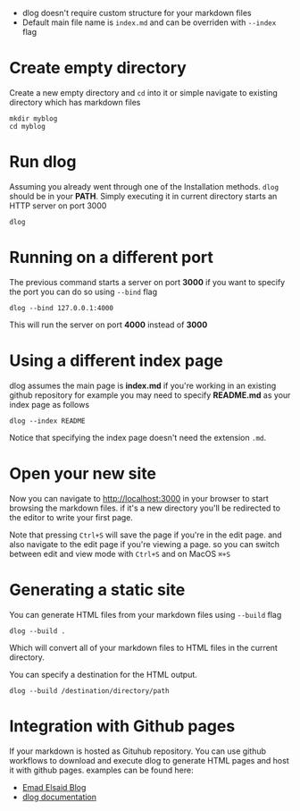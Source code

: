 * dlog doesn't require custom structure for your markdown files
* Default main file name is `index.md` and can be overriden with `--index` flag

# Create empty directory

Create a new empty directory and `cd` into it or simple navigate to existing directory which has markdown files

```shell
mkdir myblog
cd myblog
```

# Run dlog

Assuming you already went through one of the Installation methods. `dlog` should be in your **PATH**. Simply executing it in current directory starts an HTTP server on port 3000

```shell
dlog
```

# Running on a different port

The previous command starts a server on port **3000** if you want to specify the port you can do so using `--bind` flag

```shell
dlog --bind 127.0.0.1:4000
```

This will run the server on port **4000** instead of **3000** 

# Using a different index page

dlog assumes the main page is **index.md** if you're working in an existing github repository for example you may need to specify **README.md** as your index page as follows

```shell
dlog --index README
```

Notice that specifying the index page doesn't need the extension `.md`.

# Open your new site

Now you can navigate to [http://localhost:3000](http://localhost:3000) in your browser to start browsing the markdown files. if it's a new directory you'll be redirected to the editor to write your first page. 

Note that pressing `Ctrl+S` will save the page if you're in the edit page. and also navigate to the edit page if you're viewing a page. so you can switch between edit and view mode with `Ctrl+S` and on MacOS `⌘+S`

# Generating a static site

You can generate HTML files from your markdown files using `--build` flag

```shell
dlog --build .
```

Which will convert all of your markdown files to HTML files in the current directory. 

You can specify a destination for the HTML output.

```shell
dlog --build /destination/directory/path
```

# Integration with Github pages

If your markdown is hosted as Gituhub repository. You can use github workflows to download and execute dlog to generate HTML pages and host it with github pages. examples can be found here:

- [Emad Elsaid Blog](https://github.com/emad-elsaid/emad-elsaid.github.io/blob/master/.github/workflows/dlog.yml)
- [dlog documentation](https://github.com/m4salah/dlog/blob/master/.github/workflows/dlog.yml)